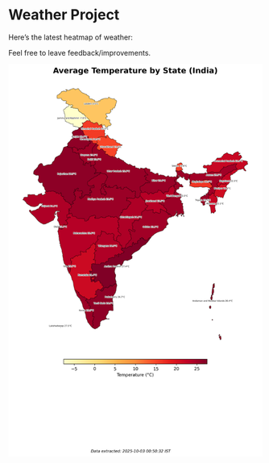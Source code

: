 # Weather Project

Here’s the latest heatmap of weather:

Feel free to leave feedback/improvements.

![India Heatmap](docs/assets/india_heatmap.png?v=DED082)
